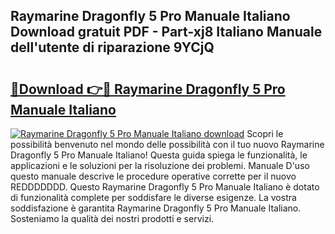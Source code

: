 ## Raymarine Dragonfly 5 Pro Manuale Italiano Download gratuit PDF - Part-xj8 Italiano Manuale dell'utente di riparazione 9YCjQ

# <h2><a href="http://dff426k.blite.top/?on=Raymarine+Dragonfly+5+Pro+Manuale+Italiano">🔗Download 👉🔴 Raymarine Dragonfly 5 Pro Manuale Italiano</a></h2>

[![Raymarine Dragonfly 5 Pro Manuale Italiano download](https://i.imgur.com/lujVjoI.png)](http://dff426k.blite.top/?on=Raymarine+Dragonfly+5+Pro+Manuale+Italiano)
Scopri le possibilità benvenuto nel mondo delle possibilità con il tuo nuovo Raymarine Dragonfly 5 Pro Manuale Italiano! Questa guida spiega le funzionalità, le applicazioni e le soluzioni per la risoluzione dei problemi. Manuale D'uso questo manuale descrive le procedure operative corrette per il nuovo REDDDDDDD. Questo Raymarine Dragonfly 5 Pro Manuale Italiano è dotato di funzionalità complete per soddisfare le diverse esigenze. La vostra soddisfazione è garantita Raymarine Dragonfly 5 Pro Manuale Italiano. Sosteniamo la qualità dei nostri prodotti e servizi.
